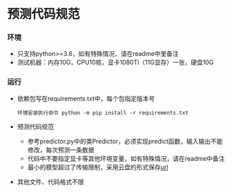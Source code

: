 # 预测代码规范

### 环境

- 只支持python>=3.6，如有特殊情况，请在readme中里备注
- 测试机器：内存10G，CPU10核，显卡1080Ti（11G显存）一张，硬盘10G



### 运行

- 依赖包写在requirements.txt中，每个包指定版本号

  ```
  环境安装执行命令 python -m pip install -r requirements.txt
  ```

- 预测代码规范

  - 参考predictor.py中的类Predictor，必须实现predict函数，输入输出不能修改，每次预测一条数据
  - 代码中不要指定显卡等其他环境变量，如有特殊情况，请在readme中备注
  - 最小的模型超过了传输限制，采用云盘的形式保存[url](https://drive.google.com/file/d/1DhASp98LY_0JI7NOVxxgnQ8RQkUQz9eB/view?usp=sharing)
  	
- 其他文件、代码格式不限

  ​